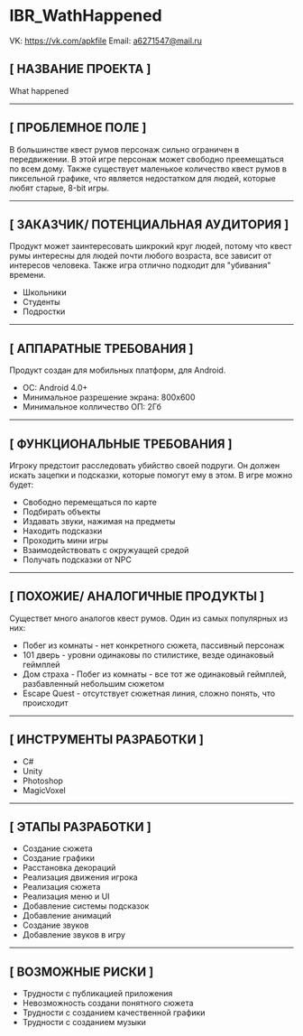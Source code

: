 # IBR_WathHappened
VK: https://vk.com/apkfile
Email: a6271547@mail.ru
## [ НАЗВАНИЕ ПРОЕКТА ]
What happened

***

## [ ПРОБЛЕМНОЕ ПОЛЕ ]
В большинстве квест румов персонаж сильно ограничен в передвижении. В этой игре персонаж может свободно преемещаться по всем дому. Также существует маленькое количество квест румов в пиксельной графике, что является недостатком для людей, которые любят старые, 8-bit игры.

***

## [ ЗАКАЗЧИК/ ПОТЕНЦИАЛЬНАЯ АУДИТОРИЯ ]
Продукт может заинтересовать шикрокий круг людей, потому что квест румы интересны для людей почти любого возраста, все зависит от интересов человека.
Также игра отлично подходит для "убивания" времени.

* Школьники
* Студенты
* Подростки


***

## [ АППАРАТНЫЕ ТРЕБОВАНИЯ ]
Продукт создан для мобильных платформ, для Android.
* ОС: Android 4.0+
* Минимальное разрешение экрана: 800x600
* Минимальное колличество ОП: 2Гб

***

## [ ФУНКЦИОНАЛЬНЫЕ ТРЕБОВАНИЯ ]
Игроку предстоит расследовать убийство своей подруги. Он должен искать зацепки и подсказки, которые помогут ему в этом.
В игре можно будет:
* Свободно перемещаться по карте
* Подбирать объекты
* Издавать звуки, нажимая на предметы
* Находить подсказки
* Проходить мини игры
* Взаимодействовать с окружуащей средой
* Получать подсказки от NPC
***

## [ ПОХОЖИЕ/ АНАЛОГИЧНЫЕ ПРОДУКТЫ ]
Существет много аналогов квест румов.
Один из самых популярных из них:

* Побег из комнаты - нет конкретного сюжета, пассивный персонаж
* 101 дверь - уровни одинаковы по стилистике, везде одинаковый геймплей
* Дом страха - Побег из комнаты - все тот же одинаковый геймплей, разбавленный небольшим сюжетом
* Escape Quest - отсутствует сюжетная линия, сложно понять, что происходит

***

## [ ИНСТРУМЕНТЫ РАЗРАБОТКИ ]
* С#
* Unity
* Photoshop
* MagicVoxel

***

## [ ЭТАПЫ РАЗРАБОТКИ ]
* Создание сюжета
* Создание графики
* Расстановка декораций
* Реализация движения игрока
* Реализация сюжета
* Реализация меню и UI
* Добавление системы подсказок
* Добавление анимаций
* Создание звуков
* Добавление звуков в игру

***

## [ ВОЗМОЖНЫЕ РИСКИ ]
* Трудности с публикацией приложения
* Невозможность создани понятного сюжета
* Трудности с созданием качественной графики
* Трудности с созданием музыки 
